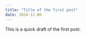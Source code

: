 ```yaml
---
title: "Title of the first post"
date: 2024-12-06
---
```

This is a quick draft of the first post. 
